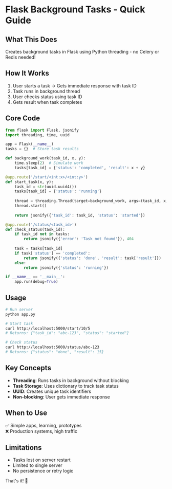 # Flask Background Tasks - Quick Guide

## What This Does
Creates background tasks in Flask using Python threading - no Celery or Redis needed!

## How It Works
1. User starts a task → Gets immediate response with task ID
2. Task runs in background thread
3. User checks status using task ID
4. Gets result when task completes

## Core Code
```python
from flask import Flask, jsonify
import threading, time, uuid

app = Flask(__name__)
tasks = {}  # Store task results

def background_work(task_id, x, y):
    time.sleep(2)  # Simulate work
    tasks[task_id] = {'status': 'completed', 'result': x + y}

@app.route('/start/<int:x>/<int:y>')
def start_task(x, y):
    task_id = str(uuid.uuid4())
    tasks[task_id] = {'status': 'running'}
    
    thread = threading.Thread(target=background_work, args=(task_id, x, y))
    thread.start()
    
    return jsonify({'task_id': task_id, 'status': 'started'})

@app.route('/status/<task_id>')
def check_status(task_id):
    if task_id not in tasks:
        return jsonify({'error': 'Task not found'}), 404
    
    task = tasks[task_id]
    if task['status'] == 'completed':
        return jsonify({'status': 'done', 'result': task['result']})
    else:
        return jsonify({'status': 'running'})

if __name__ == '__main__':
    app.run(debug=True)
```

## Usage
```bash
# Run server
python app.py

# Start task
curl http://localhost:5000/start/10/5
# Returns: {"task_id": "abc-123", "status": "started"}

# Check status
curl http://localhost:5000/status/abc-123
# Returns: {"status": "done", "result": 15}
```

## Key Concepts
- **Threading**: Runs tasks in background without blocking
- **Task Storage**: Uses dictionary to track task status
- **UUID**: Creates unique task identifiers
- **Non-blocking**: User gets immediate response

## When to Use
✅ Simple apps, learning, prototypes  
❌ Production systems, high traffic

## Limitations
- Tasks lost on server restart
- Limited to single server
- No persistence or retry logic

That's it! 🚀
